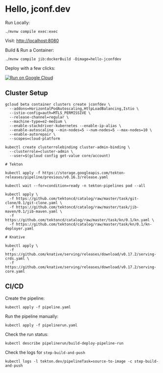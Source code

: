 # Hello, jconf.dev

Run Locally:
```
./mvnw compile exec:exec
```

Visit: [http://localhost:8080](http://localhost:8080)

Build & Run a Container:
```
./mvnw compile jib:dockerBuild -Dimage=hello-jconfdev
```

Deploy with a few clicks:

[![Run on Google Cloud](https://deploy.cloud.run/button.svg)](https://deploy.cloud.run)



## Cluster Setup

```
gcloud beta container clusters create jconfdev \
  --addons=HorizontalPodAutoscaling,HttpLoadBalancing,Istio \
  --istio-config=auth=MTLS_PERMISSIVE \
  --release-channel=regular \
  --machine-type=e2-medium \
  --enable-stackdriver-kubernetes --enable-ip-alias \
  --enable-autoscaling --min-nodes=5 --num-nodes=5 --max-nodes=10 \
  --enable-autorepair \
  --scopes=cloud-platform

kubectl create clusterrolebinding cluster-admin-binding \
  --clusterrole=cluster-admin \
  --user=$(gcloud config get-value core/account)

# Tekton

kubectl apply -f https://storage.googleapis.com/tekton-releases/pipeline/previous/v0.16.3/release.yaml

kubectl wait --for=condition=ready -n tekton-pipelines pod --all

kubectl apply \
  -f https://github.com/tektoncd/catalog/raw/master/task/git-clone/0.1/git-clone.yaml \
  -f https://github.com/tektoncd/catalog/raw/master/task/jib-maven/0.1/jib-maven.yaml \
  -f https://github.com/tektoncd/catalog/raw/master/task/kn/0.1/kn.yaml \
  -f https://github.com/tektoncd/catalog/raw/master/task/kn/0.1/kn-deployer.yaml

# Knative

kubectl apply \
  -f https://github.com/knative/serving/releases/download/v0.17.2/serving-crds.yaml \
  -f https://github.com/knative/serving/releases/download/v0.17.2/serving-core.yaml

```

## CI/CD

Create the pipeline:
```
kubectl apply -f pipeline.yaml
```

Run the pipeline manually:
```
kubectl apply -f pipelinerun.yaml
```

Check the run status:
```
kubectl describe pipelinerun/build-deploy-pipeline-run
```

Check the logs for `step-build-and-push`
```
kubectl logs -l tekton.dev/pipelineTask=source-to-image -c step-build-and-push
```
